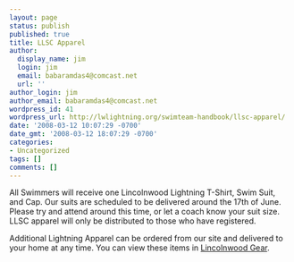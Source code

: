 ```yaml
---
layout: page
status: publish
published: true
title: LLSC Apparel
author:
  display_name: jim
  login: jim
  email: babaramdas4@comcast.net
  url: ''
author_login: jim
author_email: babaramdas4@comcast.net
wordpress_id: 41
wordpress_url: http://lwlightning.org/swimteam-handbook/llsc-apparel/
date: '2008-03-12 10:07:29 -0700'
date_gmt: '2008-03-12 18:07:29 -0700'
categories:
- Uncategorized
tags: []
comments: []
---
```

All Swimmers will receive one Lincolnwood Lightning T-Shirt, Swim Suit, and Cap. Our suits are scheduled to be delivered around the 17th of June. Please try and attend around this time, or let a coach know your suit size. LLSC apparel will only be distributed to those who have registered.

Additional Lightning Apparel can be ordered from our site and delivered to your home at any time. You can view these items in <a title="Lincolnwood Gear" href="/lincolnwood-gear.html">Lincolnwood Gear</a>.
